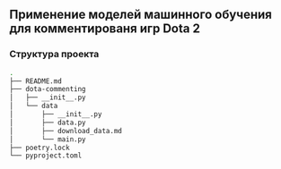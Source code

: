 ## Применение моделей машинного обучения для комментированя игр Dota 2

### Структура проекта

```bash
.
├── README.md
├── dota-commenting
│   ├── __init__.py
│   └── data
│       ├── __init__.py
│       ├── data.py
│       ├── download_data.md
│       └── main.py
├── poetry.lock
└── pyproject.toml
```
